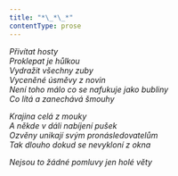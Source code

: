 ```yaml
---
title: "*\_*\_*"
contentType: prose
---
```


<section>

_Přivítat hosty  
Proklepat je hůlkou  
Vydražit všechny zuby  
Vyceněné úsměvy z novin  
Není toho málo co se nafukuje jako bubliny  
Co lítá a zanechává šmouhy_

</section>

<section>

_Krajina celá z mouky  
A někde v dáli nabíjení pušek  
Ozvěny unikají svým pronásledovatelům  
Tak dlouho dokud se nevykloní z okna_

</section>

<section>

_Nejsou to žádné pomluvy jen holé věty_

</section>
